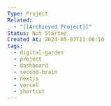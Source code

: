 ```yaml
---
Type: Project
Related:
  - "[[Archieved Project]]"
Status: Not Started
Created At: 2024-05-03T11:06:10
tags:
  - digital-garden
  - project
  - dashboard
  - second-brain
  - nextjs
  - vercel
  - shortcut
---
```

